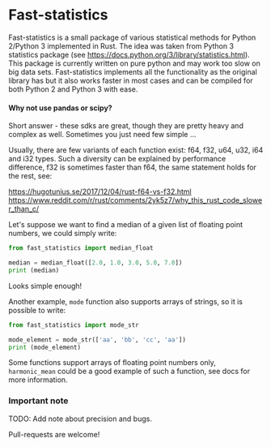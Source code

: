 # Fast-statistics

Fast-statistics is a small package of various statistical methods for Python 2/Python 3 implemented in Rust. The idea was taken from Python 3 statistics package (see https://docs.python.org/3/library/statistics.html). This package is currently written on pure python and may work too slow on big data sets. Fast-statistics implements all the functionality as the original library has but it also works faster in most cases and can be compiled for both Python 2 and Python 3 with ease.

#### Why not use pandas or scipy?

Short answer - these sdks are great, though they are pretty heavy and complex as well. Sometimes you just need few simple ...

Usually, there are few variants of each function exist: f64, f32, u64, u32, i64 and i32 types. Such a diversity can be explained by performance difference, f32 is sometimes faster than f64, the same statement holds for the rest, see:

https://hugotunius.se/2017/12/04/rust-f64-vs-f32.html
https://www.reddit.com/r/rust/comments/2yk5z7/why_this_rust_code_slower_than_c/

Let's suppose we want to find a median of a given list of floating point numbers, we could simply write:
```python
from fast_statistics import median_float

median = median_float([2.0, 1.0, 3.0, 5.0, 7.0])
print (median)
```

Looks simple enough!

Another example, ```mode``` function also supports arrays of strings, so it is possible to write:
```python
from fast_statistics import mode_str

mode_element = mode_str(['aa', 'bb', 'cc', 'aa'])
print (mode_element)
```

Some functions support arrays of floating point numbers only, ```harmonic_mean``` could be a good example of such a function, see docs for more information.

### Important note
TODO: Add note about precision and bugs.

Pull-requests are welcome!
